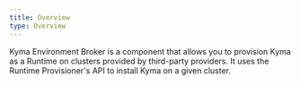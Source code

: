 ```yaml
---
title: Overview
type: Overview
---
```


Kyma Environment Broker is a component that allows you to provision Kyma as a Runtime on clusters provided by third-party providers. It uses the Runtime Provisioner's API to install Kyma on a given cluster. 
